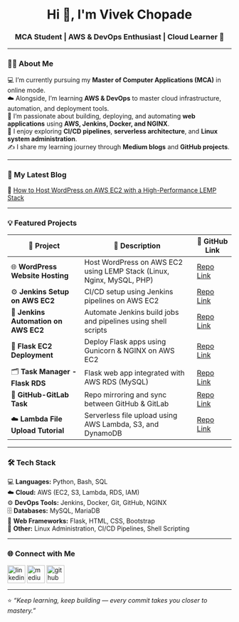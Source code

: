 <h1 align="center">Hi 👋, I'm Vivek Chopade</h1>
<h3 align="center">MCA Student | AWS & DevOps Enthusiast | Cloud Learner 🚀</h3>

---

### 👨‍🎓 About Me
💻 I’m currently pursuing my **Master of Computer Applications (MCA)** in online mode.  
☁️ Alongside, I’m learning **AWS & DevOps** to master cloud infrastructure, automation, and deployment tools.  
🔭 I’m passionate about building, deploying, and automating **web applications** using **AWS, Jenkins, Docker, and NGINX**.  
🧠 I enjoy exploring **CI/CD pipelines**, **serverless architecture**, and **Linux system administration**.  
✍️ I share my learning journey through **Medium blogs** and **GitHub projects**.

---

### 📝 My Latest Blog
📘 [How to Host WordPress on AWS EC2 with a High-Performance LEMP Stack](https://medium.com/@chopadevivek4466/how-to-host-wordpress-on-aws-ec2-with-a-high-performance-lemp-stack-3774803b4544)

---

### 💡 Featured Projects

| 🚀 Project | 💬 Description | 🔗 GitHub Link |
|-------------|----------------|----------------|
| 🌐 **WordPress Website Hosting** | Host WordPress on AWS EC2 using LEMP Stack (Linux, Nginx, MySQL, PHP) | [Repo Link](https://github.com/chopadevivek07/Wordpress-Website-Hosting) |
| ⚙️ **Jenkins Setup on AWS EC2** | CI/CD setup using Jenkins pipelines on AWS EC2 | [Repo Link](https://github.com/chopadevivek07/Jenkins-Setup-on-AWS-EC2) |
| 🧩 **Jenkins Automation on AWS EC2** | Automate Jenkins build jobs and pipelines using shell scripts | [Repo Link](https://github.com/chopadevivek07/jenkins-automation-on-aws-ec2) |
| 🐍 **Flask EC2 Deployment** | Deploy Flask apps using Gunicorn & NGINX on AWS EC2 | [Repo Link](https://github.com/chopadevivek07/Flask-EC2-Deployment) |
| 🗂️ **Task Manager - Flask RDS** | Flask web app integrated with AWS RDS (MySQL) | [Repo Link](https://github.com/chopadevivek07/-Task-Manager---Flask-RDS) |
| 🔁 **GitHub-GitLab Task** | Repo mirroring and sync between GitHub & GitLab | [Repo Link](https://github.com/chopadevivek07/Github-Gitlab-Task) |
| ☁️ **Lambda File Upload Tutorial** | Serverless file upload using AWS Lambda, S3, and DynamoDB | [Repo Link](https://github.com/chopadevivek07/Lambda-File-Upload-Tutorial) |

---

### 🛠️ Tech Stack

💻 **Languages:** Python, Bash, SQL  
☁️ **Cloud:** AWS (EC2, S3, Lambda, RDS, IAM)  
⚙️ **DevOps Tools:** Jenkins, Docker, Git, GitHub, NGINX  
🗄️ **Databases:** MySQL, MariaDB  
🎨 **Web Frameworks:** Flask, HTML, CSS, Bootstrap  
🧩 **Other:** Linux Administration, CI/CD Pipelines, Shell Scripting  

---

### 🌐 Connect with Me

<p align="left">
<a href="https://www.linkedin.com/in/vivek-chopade07" target="_blank"><img align="center" src="https://skillicons.dev/icons?i=linkedin" height="40" alt="linkedin"/></a>
<a href="https://medium.com/@chopadevivek4466" target="_blank"><img align="center" src="https://skillicons.dev/icons?i=medium" height="40" alt="medium"/></a>
<a href="https://github.com/chopadevivek07" target="_blank"><img align="center" src="https://skillicons.dev/icons?i=github" height="40" alt="github"/></a>
</p>

---

⭐ *“Keep learning, keep building — every commit takes you closer to mastery.”*  
